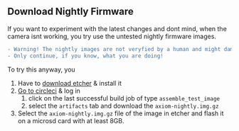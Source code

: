 ## Download Nightly Firmware
If you want to experiment with the latest changes and dont mind, when the camera isnt working, you try use the untested nightly firmware images.
```diff
- Warning! The nightly images are not veryfied by a human and might damage your camera permanently. 
- Only continue, if you know, what you are doing!
```

To try this anyway, you
1. Have to [download etcher](https://etcher.io/) & install it
2. [Go to circleci](https://circleci.com/gh/apertus-open-source-cinema/beta-software) & log in
    1. click on the last successful build job of type `assemble_test_image`
    2. select the `artifacts` tab and download the `axiom-nightly.img.gz`
3. Select the `axiom-nightly.img.gz` file of the image in etcher and flash it on a microsd card with at least 8GB.
